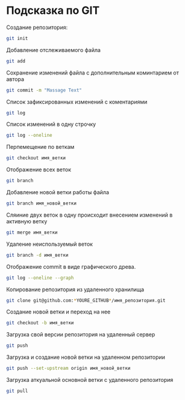 # Подсказка по GIT

Создание репозитория:
```sh
git init
```

Добавление отслеживаемого файла
```sh
git add
```

Сохранение изменений файла с дополнительным коминтарием от автора
```sh
git commit -m "Massage Text"
```

Список зафиксированных изменений с коментариями
```sh
git log
```

Список изменений в одну строчку
```sh
git log --oneline
```

Перпемещение по веткам
```sh
git checkout имя_ветки
```

Отображение всех веток
```sh
git branch
```

Добавление новой ветки работы файла
```sh
git branch имя_новой_ветки
```

Сляиние двух веток в одну происходит внесением изменений в активную ветку
```sh
git merge имя_ветки
```

Удаление неиспользуемый веток
```sh
git branch -d имя_ветки
```

Отображение commit в виде графического древа.
```sh
git log --oneline --graph
```

Копирование репозитория из удаленного хранилища
```sh
git clone git@github.com:*YOURE_GITHUB*/имя_репозитория.git
```

Создание новой ветки и переход на нее
```sh
git checkout -b имя_ветки
```

Загрузка свой версии репозитория на удаленный сервер
```sh
git push
```

Загрузка и создание новой ветки на удаленном репозитории
```sh
git push --set-upstream origin имя_новой_ветки
```

Загрузка аткуальной основной ветки с удаленного репозитория
```sh
git pull
```